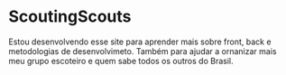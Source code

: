 # ScoutingScouts
Estou desenvolvendo esse site para aprender mais sobre front, back e metodologias de desenvolvimeto.
Também para ajudar a ornanizar mais meu grupo escoteiro e quem sabe todos os outros do Brasil.

